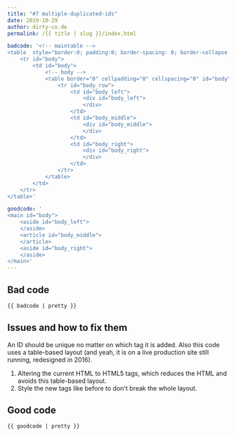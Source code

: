 ```yaml
---
title: "#7 multiple-duplicated-ids"
date: 2019-10-29
author: dirty-co.de
permalink: /{{ title | slug }}/index.html

badcode: '<!-- maintable -->
<table  style="border:0; padding:0; border-spacing: 0; border-collapse: separate;" id="maintable">
	<tr id="body">
		<td id="body">
			<!-- body -->
			<table border="0" cellpadding="0" cellspacing="0" id="body">
				<tr id="body_row">
					<td id="body_left">
						<div id="body_left">
						</div>
					</td>
					<td id="body_middle">
						<div id="body_middle">
						</div>
					</td>
					<td id="body_right">
						<div id="body_right">
						</div>
					</td>
				</tr>
			</table>
		</td>
	</tr>
</table>'

goodcode: '
<main id="body">
	<aside id="body_left">
	</aside>
	<article id="body_middle">
	</article>
	<aside id="body_right">
	</aside>
</main>'
---
```


<div class="section bad">

## Bad code

```html
{{ badcode | pretty }}
```

</div>

<div class="section">

## Issues and how to fix them

An ID should be unique no matter on which tag it is added. Also this code uses a table-based layout (and yeah, it is on a live production site still running, redesigned in 2016).

1. Altering the current HTML to HTML5 tags, which reduces the HTML and avoids this table-based layout.
2. Style the new tags like before to don't break the whole layout.

</div>

<div class="section">

## Good code

```html
{{ goodcode | pretty }}
```

</div>
